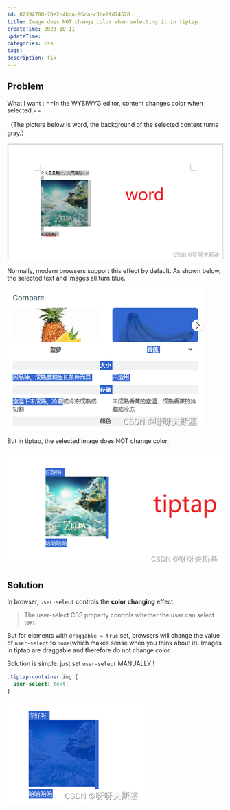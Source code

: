```yaml
---
id: 02394780-70e2-4bda-95ca-c3be2fd74528
title: Image does NOT change color when selecting it in tiptap
createTime: 2023-10-11
updateTime:
categories: css
tags:
description: fix
---
```


## Problem

What I want : ==In the WYSIWYG editor, content changes color when selected.==

（The picture below is word, the background of the selected content turns gray.）

![在这里插入图片描述](../post-assets/f7de6bf6-b359-4816-bf65-1a93c2c2ca5a.png)

Normally, modern browsers support this effect by default. As shown below, the selected text and images all turn blue.

![在这里插入图片描述](../post-assets/cc965f94-0561-4628-ba80-54d2764065f2.png)

But in tiptap, the selected image does NOT change color.

![在这里插入图片描述](../post-assets/16068e83-325c-41ff-95ce-3dc0c1b4532e.png)

## Solution

In browser, `user-select` controls the **color changing** effect.

> The user-select CSS property controls whether the user can select text.

But for elements with `draggable = true` set, browsers will change the value of `user-select` to `none`(which makes sense when you think about it). Images in tiptap are draggable and therefore do not change color.

Solution is simple: just set `user-select` MANUALLY !

```css
.tiptap-container img {
  user-select: text;
}
```

![在这里插入图片描述](../post-assets/b773e58a-cbe8-4c2c-a3e4-48c2bed604c5.png)
